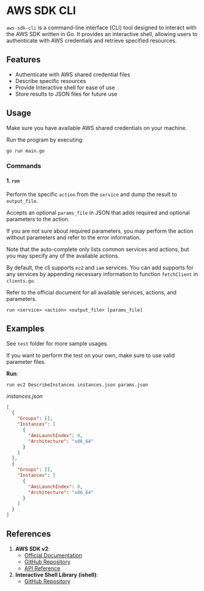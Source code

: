 # AWS SDK CLI

`aws-sdk-cli` is a command-line interface (CLI) tool designed to interact with the AWS SDK written in Go. It provides an interactive shell, allowing users to authenticate with AWS credentials and retrieve specified resources.

## Features

- Authenticate with AWS shared credential files
- Describe specific resources
- Provide Interactive shell for ease of use
- Store results to JSON files for future use

## Usage

Make sure you have available AWS shared credentials on your machine.

Run the program by executing:

```
go run main.go
```

### Commands

#### 1. `run`

Perform the specific `action` from the `service` and dump the result to `output_file`.

Accepts an optional `params_file` in JSON that adds required and optional parameters to the action.

If you are not sure about required parameters, you may perform the action without parameters and refer to the error information.

Note that the auto-complete only lists common services and actions, but you may specify any of the available actions.

By default, the cli supports `ec2` and `iam` services.
You can add supports for any services by appending necessary information to function `fetchClient` in `clients.go`.

Refer to the official document for all available services, actions, and parameters.

```
run <service> <action> <output_file> [params_file]
```

## Examples

See `test` folder for more sample usages.

If you want to perform the test on your own, make sure to use valid parameter files.

**Run**:

`run ec2 DescribeInstances instances.json params.json`

*instances.json*

```json
[
  {
    "Groups": [],
    "Instances": [
      {
        "AmiLaunchIndex": 0,
        "Architecture": "x86_64"
      }
    ]
  },
  {
    "Groups": [],
    "Instances": [
      {
        "AmiLaunchIndex": 0,
        "Architecture": "x86_64"
      }
    ]
  }
]
```

## References

1. **AWS SDK v2**:
    - [Official Documentation](https://aws.github.io/aws-sdk-go-v2/docs)
    - [GitHub Repository](https://github.com/aws/aws-sdk-go-v2)
    - [API Reference](https://pkg.go.dev/github.com/aws/aws-sdk-go-v2)
2. **Interactive Shell Library (ishell)**:
    - [GitHub Repository](https://github.com/abiosoft/ishell)

